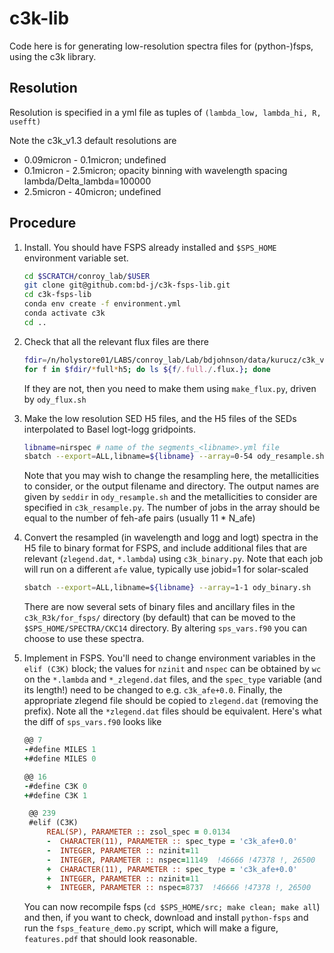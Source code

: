 # c3k-lib

Code here is for generating low-resolution spectra files for (python-)fsps,
using the c3k library.

## Resolution

Resolution is specified in a yml file as tuples of `(lambda_low, lambda_hi, R, usefft)`

Note the c3k_v1.3 default resolutions are

* 0.09micron - 0.1micron; undefined
* 0.1micron - 2.5micron; opacity binning with wavelength spacing lambda/Delta_lambda=100000
* 2.5micron - 40micron; undefined


## Procedure

1. Install.  You should have FSPS already installed and `$SPS_HOME` environment variable set.

   ```sh
   cd $SCRATCH/conroy_lab/$USER
   git clone git@github.com:bd-j/c3k-fsps-lib.git
   cd c3k-fsps-lib
   conda env create -f environment.yml
   conda activate c3k
   cd ..
   ```

2. Check that all the relevant flux files are there

   ```sh
   fdir=/n/holystore01/LABS/conroy_lab/Lab/bdjohnson/data/kurucz/c3k_v1.3/fullres
   for f in $fdir/*full*h5; do ls ${f/.full./.flux.}; done
   ```

   If they are not, then you need to make them using `make_flux.py`, driven by `ody_flux.sh`

3. Make the low resolution SED H5 files, and the H5 files of the SEDs
   interpolated to Basel logt-logg gridpoints.

   ```sh
   libname=nirspec # name of the segments_<libname>.yml file
   sbatch --export=ALL,libname=${libname} --array=0-54 ody_resample.sh
   ```

   Note that you may wish to change the resampling here, the metallicities to
   consider, or the output filename and directory.  The output names are given
   by `seddir` in `ody_resample.sh` and the metallicities to consider are
   specified in `c3k_resample.py`.  The number of jobs in the array should be
   equal to the number of feh-afe pairs (usually 11 * N_afe)

4. Convert the resampled (in wavelength and logg and logt) spectra in the H5
   file to binary format for FSPS, and include additional files that are
   relevant (`zlegend.dat`, `*.lambda`) using `c3k_binary.py`.  Note that each
   job will run on a different `afe` value, typically use jobid=1 for solar-scaled

   ```sh
   sbatch --export=ALL,libname=${libname} --array=1-1 ody_binary.sh
   ```

   There are now several sets of binary files and ancillary files in the
   `c3k_R3k/for_fsps/` directory (by default) that can be moved to the
   ```$SPS_HOME/SPECTRA/CKC14``` directory.  By altering `sps_vars.f90` you can
   choose to use these spectra.

5. Implement in FSPS.  You'll need to change environment variables in the
   ``elif (C3K)`` block; the values for `nzinit` and `nspec` can be obtained by
   `wc` on the `*.lambda` and `*_zlegend.dat` files, and the `spec_type`
   variable (and its length!) need to be changed to e.g. `c3k_afe+0.0`. Finally,
   the appropriate zlegend file should be copied to `zlegend.dat` (removing the
   prefix).  Note all the `*zlegend.dat` files should be equivalent.  Here's
   what the diff of `sps_vars.f90` looks like

   ```f90
   @@ 7
   -#define MILES 1
   +#define MILES 0

   @@ 16
   -#define C3K 0
   +#define C3K 1

    @@ 239
    #elif (C3K)
        REAL(SP), PARAMETER :: zsol_spec = 0.0134
        -  CHARACTER(11), PARAMETER :: spec_type = 'c3k_afe+0.0'
        -  INTEGER, PARAMETER :: nzinit=11
        -  INTEGER, PARAMETER :: nspec=11149  !46666 !47378 !, 26500
        +  CHARACTER(11), PARAMETER :: spec_type = 'c3k_afe+0.0'
        +  INTEGER, PARAMETER :: nzinit=11
        +  INTEGER, PARAMETER :: nspec=8737  !46666 !47378 !, 26500
    ```

    You can now recompile fsps (`cd $SPS_HOME/src; make clean; make all`) and
    then, if you want to check, download and install `python-fsps` and run the
    `fsps_feature_demo.py` script, which will make a figure, `features.pdf` that
    should look reasonable.
